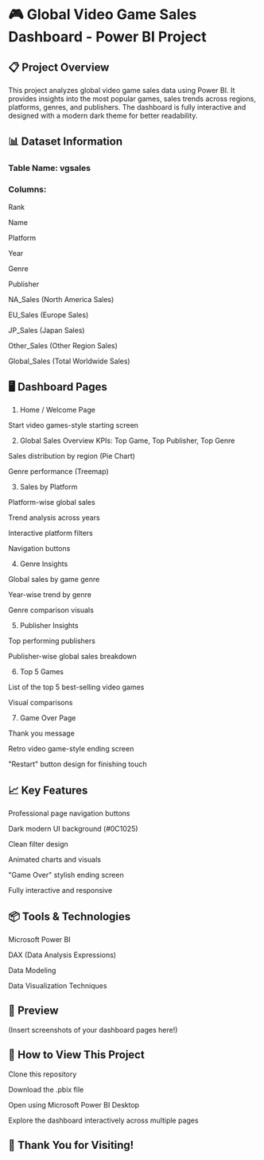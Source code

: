 # 🎮 Global Video Game Sales Dashboard - Power BI Project



## 📋 Project Overview
This project analyzes global video game sales data using Power BI.
It provides insights into the most popular games, sales trends across regions, platforms, genres, and publishers.
The dashboard is fully interactive and designed with a modern dark theme for better readability.

## 📊 Dataset Information
### Table Name: vgsales

### Columns:

Rank

Name

Platform

Year

Genre

Publisher

NA_Sales (North America Sales)

EU_Sales (Europe Sales)

JP_Sales (Japan Sales)

Other_Sales (Other Region Sales)

Global_Sales (Total Worldwide Sales)

## 🖥️ Dashboard Pages
1. Home / Welcome Page

 Start video games-style starting screen

2. Global Sales Overview
KPIs: Top Game, Top Publisher, Top Genre

Sales distribution by region (Pie Chart)

Genre performance (Treemap)

3. Sales by Platform

Platform-wise global sales

Trend analysis across years

Interactive platform filters

Navigation buttons

4. Genre Insights

Global sales by game genre

Year-wise trend by genre

Genre comparison visuals

5. Publisher Insights

Top performing publishers

Publisher-wise global sales breakdown

6. Top 5 Games

List of the top 5 best-selling video games

Visual comparisons

7. Game Over Page

Thank you message

Retro video game-style ending screen

"Restart" button design for finishing touch

## 📈 Key Features
Professional page navigation buttons

Dark modern UI background (#0C1025)

Clean filter design

Animated charts and visuals

"Game Over" stylish ending screen

Fully interactive and responsive

## 📦 Tools & Technologies
Microsoft Power BI

DAX (Data Analysis Expressions)

Data Modeling

Data Visualization Techniques

## 📸 Preview
(Insert screenshots of your dashboard pages here!)

## 🚀 How to View This Project
Clone this repository

Download the .pbix file

Open using  Microsoft Power BI Desktop

Explore the dashboard interactively across multiple pages

## 🙌 Thank You for Visiting!
